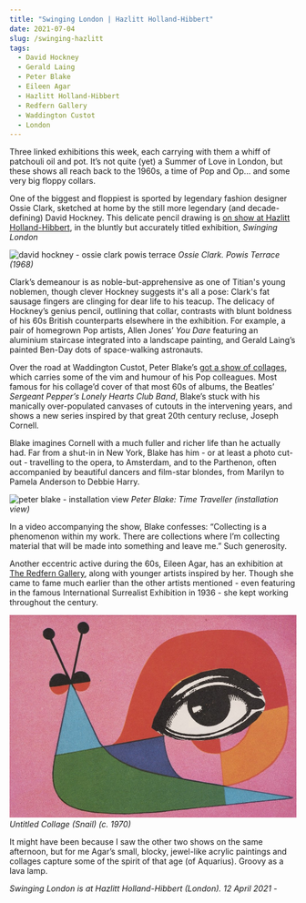 ```yaml
---
title: "Swinging London | Hazlitt Holland-Hibbert"
date: 2021-07-04
slug: /swinging-hazlitt
tags:
  - David Hockney
  - Gerald Laing
  - Peter Blake
  - Eileen Agar
  - Hazlitt Holland-Hibbert
  - Redfern Gallery
  - Waddington Custot
  - London
---
```


Three linked exhibitions this week, each carrying with them a whiff of patchouli oil and pot. It’s not quite (yet) a Summer of Love in London, but these shows all reach back to the 1960s, a time of Pop and Op... and some very big floppy collars.

One of the biggest and floppiest is sported by legendary fashion designer Ossie Clark, sketched at home by the still more legendary (and decade-defining) David Hockney. This delicate pencil drawing is [on show at Hazlitt Holland-Hibbert](https://hh-h.com/usr/library/documents/main/press-release-swinging-london-12-april-2021.pdf), in the bluntly but accurately titled exhibition, *Swinging London*

![david hockney - ossie clark powis terrace](/swinging-hazlitt-1.jpg)
*Ossie Clark. Powis Terrace (1968)*

Clark’s demeanour is as noble-but-apprehensive as one of Titian's young noblemen, though clever Hockney suggests it's all a pose: Clark's fat sausage fingers are clinging for dear life to his teacup. The delicacy of Hockney’s genius pencil, outlining that collar, contrasts with blunt boldness of his 60s British counterparts elsewhere in the exhibition. For example, a pair of homegrown Pop artists, Allen Jones’ *You Dare* featuring an aluminium staircase integrated into a landscape painting, and Gerald Laing’s painted Ben-Day dots of space-walking astronauts.

Over the road at Waddington Custot, Peter Blake’s [got a show of collages](https://www.waddingtoncustot.com/exhibitions/167/), which carries some of the vim and humour of his Pop colleagues. Most famous for his collage’d cover of that most 60s of albums, the Beatles’ *Sergeant Pepper’s Lonely Hearts Club Band*, Blake’s stuck with his manically over-populated canvases of cutouts in the intervening years, and shows a new series inspired by that great 20th century recluse, Joseph Cornell.

Blake imagines Cornell with a much fuller and richer life than he actually had. Far from a shut-in in New York, Blake has him - or at least a photo cut-out - travelling to the opera, to Amsterdam, and to the Parthenon, often accompanied by beautiful dancers and film-star blondes, from Marilyn to Pamela Anderson to Debbie Harry.

![peter blake - installation view](/swinging-hazlitt-2.jpg)
*Peter Blake: Time Traveller (installation view)*

In a video accompanying the show, Blake confesses: “Collecting is a phenomenon within my work. There are collections where I’m collecting material that will be made into something and leave me.” Such generosity.

Another eccentric active during the 60s, Eileen Agar, has an exhibition at [The Redfern Gallery](https://www.redfern-gallery.com/exhibitions/69/), along with younger artists inspired by her. Though she came to fame much earlier than the other artists mentioned - even featuring in the famous International Surrealist Exhibition in 1936 - she kept working throughout the century.

![eileen agar - snail](hazlitt-swinging-3.jpg)
*Untitled Collage (Snail) (c. 1970)*

It might have been because I saw the other two shows on the same afternoon, but for me Agar’s small, blocky, jewel-like acrylic paintings and collages capture some of the spirit of that age (of Aquarius). Groovy as a lava lamp.

*Swinging London is at Hazlitt Holland-Hibbert (London). 12 April 2021 -*
